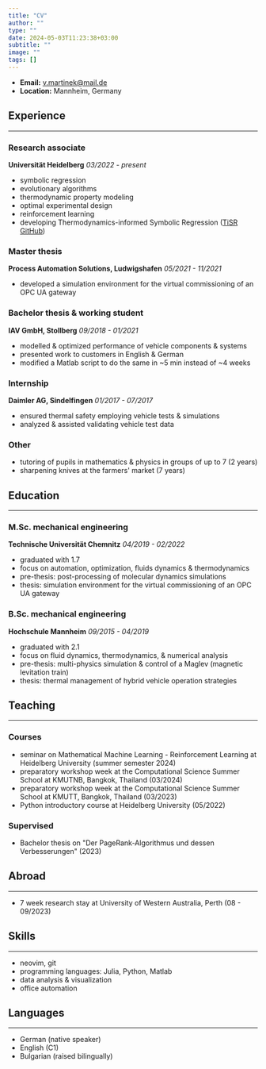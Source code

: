 ```yaml
---
title: "CV"
author: ""
type: ""
date: 2024-05-03T11:23:38+03:00
subtitle: ""
image: ""
tags: []
---
```


- **Email:** v.martinek@mail.de
- **Location:** Mannheim, Germany

## Experience
---

### Research associate
**Universität Heidelberg**
*03/2022 - present*
- symbolic regression
- evolutionary algorithms
- thermodynamic property modeling
- optimal experimental design
- reinforcement learning
- developing Thermodynamics-informed Symbolic Regression ([TiSR GitHub](https://github.com/scoop-group/TiSR))

### Master thesis
**Process Automation Solutions, Ludwigshafen**
*05/2021 - 11/2021*
- developed a simulation environment for the virtual commissioning of an OPC UA gateway

### Bachelor thesis & working student
**IAV GmbH, Stollberg**
*09/2018 - 01/2021*
- modelled & optimized performance of vehicle components & systems
- presented work to customers in English & German
- modified a Matlab script to do the same in ~5 min instead of ~4 weeks

### Internship
**Daimler AG, Sindelfingen**
*01/2017 - 07/2017*
- ensured thermal safety employing vehicle tests & simulations
- analyzed & assisted validating vehicle test data

### Other
- tutoring of pupils in mathematics & physics in groups of up to 7 (2 years)
- sharpening knives at the farmers' market (7 years)

## Education
---

### M.Sc. mechanical engineering
**Technische Universität Chemnitz**
*04/2019 - 02/2022*
- graduated with 1.7
- focus on automation, optimization, fluids dynamics & thermodynamics
- pre-thesis: post-processing of molecular dynamics simulations
- thesis: simulation environment for the virtual commissioning of an OPC UA gateway

### B.Sc. mechanical engineering
**Hochschule Mannheim**
*09/2015 - 04/2019*
- graduated with 2.1
- focus on fluid dynamics, thermodynamics, & numerical analysis
- pre-thesis: multi-physics simulation & control of a Maglev (magnetic levitation train)
- thesis: thermal management of hybrid vehicle operation strategies

## Teaching
---

### Courses

- seminar on Mathematical Machine Learning - Reinforcement Learning at Heidelberg University (summer semester 2024)
- preparatory workshop week at the Computational Science Summer School at KMUTNB, Bangkok, Thailand (03/2024)
- preparatory workshop week at the Computational Science Summer School at KMUTT, Bangkok, Thailand (03/2023)
- Python introductory course at Heidelberg University (05/2022)

### Supervised

- Bachelor thesis on "Der PageRank-Algorithmus und dessen Verbesserungen" (2023)

## Abroad
---

- 7 week research stay at University of Western Australia, Perth (08 - 09/2023)

## Skills
---

- neovim, git
- programming languages: Julia, Python, Matlab
- data analysis & visualization
- office automation

## Languages
---

- German (native speaker)
- English (C1)
- Bulgarian (raised bilingually)


